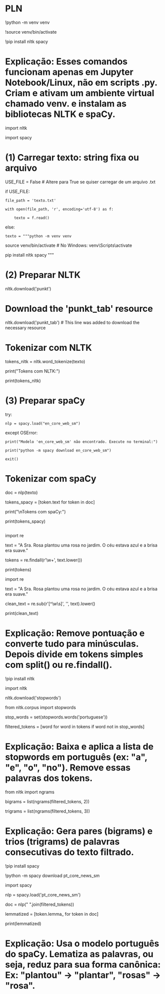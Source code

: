 # PLN

!python -m venv venv

!source venv/bin/activate

!pip install nltk spacy

# Explicação: Esses comandos funcionam apenas em Jupyter Notebook/Linux, não em scripts .py. Criam e ativam um ambiente virtual chamado venv. e instalam as bibliotecas NLTK e spaCy.

import nltk

import spacy

# (1) Carregar texto: string fixa ou arquivo

USE_FILE = False  # Altere para True se quiser carregar de um arquivo .txt

if USE_FILE:

    file_path = 'texto.txt'
    
    with open(file_path, 'r', encoding='utf-8') as f:
    
        texto = f.read()
else:

    texto = """python -m venv venv
    
source venv/bin/activate  # No Windows: venv\\Scripts\\activate

pip install nltk spacy """

# (2) Preparar NLTK

nltk.download('punkt')

# Download the 'punkt_tab' resource

nltk.download('punkt_tab') # This line was added to download the necessary resource

# Tokenizar com NLTK

tokens_nltk = nltk.word_tokenize(texto)

print("Tokens com NLTK:")

print(tokens_nltk)

# (3) Preparar spaCy

try:

    nlp = spacy.load("en_core_web_sm")
    
except OSError:

    print("Modelo 'en_core_web_sm' não encontrado. Execute no terminal:")
    
    print("python -m spacy download en_core_web_sm")
    
    exit()

# Tokenizar com spaCy

doc = nlp(texto)

tokens_spacy = [token.text for token in doc]

print("\nTokens com spaCy:")

print(tokens_spacy)

##

import re

text = "A Sra. Rosa plantou uma rosa no jardim. O céu estava azul e a brisa era suave."

tokens = re.findall(r'\w+', text.lower())

print(tokens)

import re

text = "A Sra. Rosa plantou uma rosa no jardim. O céu estava azul e a brisa era suave."

clean_text = re.sub(r'[^\w\s]', '', text).lower()

print(clean_text)

# Explicação: Remove pontuação e converte tudo para minúsculas. Depois divide em tokens simples com split() ou re.findall().

!pip install nltk

import nltk

nltk.download('stopwords')

from nltk.corpus import stopwords

stop_words = set(stopwords.words('portuguese'))

filtered_tokens = [word for word in tokens if word not in stop_words]
# Explicação: Baixa e aplica a lista de stopwords em português (ex: "a", "e", "o", "no"). Remove essas palavras dos tokens.

from nltk import ngrams

bigrams = list(ngrams(filtered_tokens, 2))

trigrams = list(ngrams(filtered_tokens, 3))
# Explicação: Gera pares (bigrams) e trios (trigrams) de palavras consecutivas do texto filtrado.

!pip install spacy

!python -m spacy download pt_core_news_sm

import spacy

nlp = spacy.load('pt_core_news_sm')

doc = nlp(" ".join(filtered_tokens))

lemmatized = [token.lemma_ for token in doc]

print(lemmatized)
# Explicação: Usa o modelo português do spaCy. Lematiza as palavras, ou seja, reduz para sua forma canônica: Ex: "plantou" → "plantar", "rosas" → "rosa".
